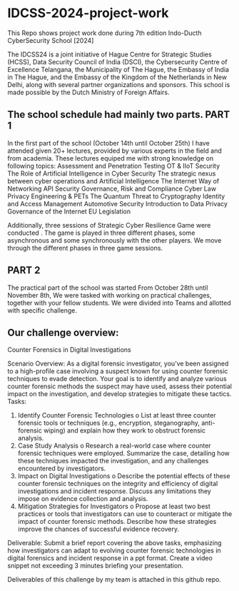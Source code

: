 # IDCSS-2024-project-work
This Repo shows project work done during 7th edition Indo-Ducth CyberSecurity School [2024]  

The IDCSS24 is a joint initiative of Hague Centre for Strategic Studies (HCSS), Data Security Council of 
India (DSCI), the Cybersecurity Centre of Excellence Telangana, the Municipality of The Hague, the 
Embassy of India in The Hague, and the Embassy of the Kingdom of the Netherlands in New Delhi, 
along with several partner organizations and sponsors. This school is made possible by the Dutch 
Ministry of Foreign Affairs.

The school schedule had mainly two parts.
PART 1
--------
In the first part of the school (October 14th until October 25th) I have attended given 20+ lectures, provided by various experts in the field and from academia. 
These lectures equiped me with strong knowledge on following topics:
Assessment and Penetration Testing 
OT & IIoT Security 
The Role of Artificial 
Intelligence in Cyber Security The strategic nexus between cyber operations and Artificial Intelligence 
The Internet Way of Networking
API Security 
Governance, Risk and Compliance 
Cyber Law 
Privacy Engineering & PETs 
The Quantum Threat to Cryptography 
Identity and Access Management 
Automotive Security 
Introduction to Data Privacy
Governance of the Internet 
EU Legislation

Additionally, three sessions of Strategic Cyber Resilience Game were conducted . The game is played in three 
different phases, some asynchronous and some synchronously with the other players. We move 
through the different phases in three game sessions. 

PART 2
---------
The practical part of the school was started From October 28th until November 8th, We were tasked with working on practical challenges, together with your fellow students.
We were divided into Teams and allotted with specific challenge.

Our challenge overview:
---------------------------
Counter Forensics in Digital Investigations 

Scenario Overview: 
As a digital forensic investigator, you’ve been assigned to a high-profile case involving a suspect known 
for using counter forensic techniques to evade detection. Your goal is to identify and analyze various 
counter forensic methods the suspect may have used, assess their potential impact on the 
investigation, and develop strategies to mitigate these tactics. 
Tasks: 
1. Identify Counter Forensic Technologies 
o List at least three counter forensic tools or techniques (e.g., encryption, steganography, 
anti-forensic wiping) and explain how they work to obstruct forensic analysis. 
2. Case Study Analysis 
o Research a real-world case where counter forensic techniques were employed. 
Summarize the case, detailing how these techniques impacted the investigation, and any 
challenges encountered by investigators. 
3. Impact on Digital Investigations 
o Describe the potential effects of these counter forensic techniques on the integrity and 
efficiency of digital investigations and incident response. Discuss any limitations they 
impose on evidence collection and analysis. 
4. Mitigation Strategies for Investigators 
o Propose at least two best practices or tools that investigators can use to counteract or 
mitigate the impact of counter forensic methods. Describe how these strategies improve 
the chances of successful evidence recovery. 

Deliverable: 
Submit a brief report covering the above tasks, emphasizing how investigators can adapt to evolving 
counter forensic technologies in digital forensics and incident response in a ppt format. 
Create a video snippet not exceeding 3 minutes briefing your presentation. 

Deliverables of this challenge by my team is attached in this github repo.

